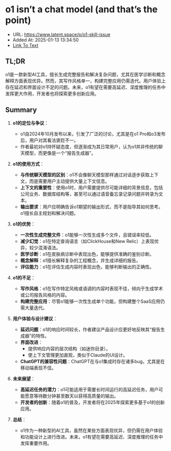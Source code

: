 # o1 isn’t a chat model (and that’s the point)
- URL: https://www.latent.space/p/o1-skill-issue
- Added At: 2025-01-13 13:34:50
- [Link To Text](2025-01-13-o1-isn’t-a-chat-model-(and-that’s-the-point)_raw.md)

## TL;DR
o1是一款新型AI工具，擅长生成完整报告和解决复杂问题，尤其在医学诊断和概念解释方面表现优异。然而，其写作风格单一，构建完整应用仍需迭代。用户体验上存在延迟和界面设计不足的问题。未来，o1有望在需要高延迟、深度推理的任务中发挥更大作用，开发者也将探索更多创新应用。

## Summary
1. **o1的定位与争议**：
   - o1自2024年10月发布以来，引发了广泛的讨论，尤其是在o1 Pro和o3发布后，用户对其看法褒贬不一。
   - 作者最初对o1持怀疑态度，但逐渐成为其日常用户，认为o1并非传统的聊天模型，而更像是一个“报告生成器”。

2. **o1的使用方式**：
   - **与传统聊天模型的区别**：o1不会像聊天模型那样通过对话逐步获取上下文，而是需要用户主动提供大量上下文信息。
   - **上下文的重要性**：使用o1时，用户需要提供尽可能详细的背景信息，包括公司业务、数据库结构等，甚至可以通过语音备忘录记录问题并转录为文本。
   - **输出要求**：用户应明确告诉o1期望的输出形式，而不是指导其如何思考。o1擅长自主规划和解决问题。

3. **o1的优势**：
   - **一次性生成完整文件**：o1能够一次性生成多个文件，且错误率较低。
   - **减少幻觉**：o1在特定查询语言（如ClickHouse和New Relic）上表现优异，较少混淆语法。
   - **医学诊断**：o1在皮肤病诊断中表现出色，能够提供准确的鉴别诊断。
   - **概念解释**：o1擅长解释复杂的工程概念，并生成详细的报告。
   - **评估能力**：o1在评估生成内容时表现出色，能够判断输出的正确性。

4. **o1的不足**：
   - **写作风格**：o1在写作特定风格或语调的内容时表现不佳，倾向于生成学术或公司报告风格的内容。
   - **构建完整应用**：尽管o1能够一次性生成单个功能，但构建整个SaaS应用仍需大量迭代。

5. **用户体验与设计建议**：
   - **延迟问题**：o1的响应时间较长，作者建议产品设计应更好地反映其“报告生成器”的特性。
   - **界面改进**：
     - 提供响应内容的层次结构（如迷你目录）。
     - 使上下文管理更加直观，类似于Claude的UI设计。
   - **ChatGPT的兼容性问题**：ChatGPT在与o1集成时存在诸多bug，尤其是在移动端表现不佳。

6. **未来展望**：
   - **高延迟任务的潜力**：o1可能适用于需要长时间运行的高延迟任务，用户可能愿意等待数分钟甚至数天以获得高质量的输出。
   - **开发者的创新**：随着o1的普及，开发者将在2025年探索更多基于o1的创新应用。

7. **总结**：
   - o1作为一种新型的AI工具，虽然在某些方面表现优异，但仍需在用户体验和功能设计上进行改进。未来，o1有望在需要高延迟、深度推理的任务中发挥重要作用。
